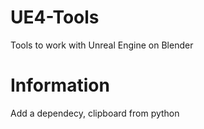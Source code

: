# UE4-Tools
Tools to work with Unreal Engine on Blender

# Information
Add a dependecy, clipboard from python